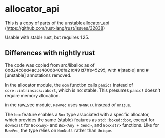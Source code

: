 # allocator_api

This is a copy of parts of the unstable allocator_api
(https://github.com/rust-lang/rust/issues/32838)

Usable with stable rust, but requires 1.25.

## Differences with nightly rust

The code was copied from src/liballoc as of
8dd24c8ed4ac3e48068408fa21d491d7ffe45295, with #[stable] and #[unstable]
annotations removed.

In the allocator module, the `oom` function calls `panic!` instead of
`core::intrinsics::abort`, which is not stable. This presumes `panic!`
doesn't require memory allocation.

In the raw_vec module, `RawVec` uses `NonNull` instead of `Unique`.

The `box` feature enables a `Box` type associated with a specific allocator,
which provides the same (stable) features as `std::boxed::box`, except for
`downcast` for `Box<Any>` and `Box<Any + Send>`, and `Box<str>` functions.
Like for `RawVec`, the type relies on `NonNull` rather than `Unique`.
